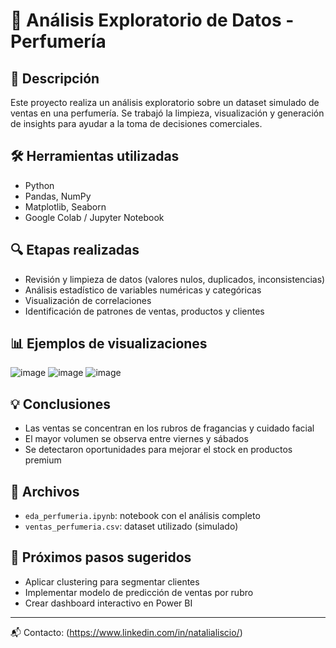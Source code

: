 # 🧴 Análisis Exploratorio de Datos - Perfumería

## 📌 Descripción
Este proyecto realiza un análisis exploratorio sobre un dataset simulado de ventas en una perfumería. Se trabajó la limpieza, visualización y generación de insights para ayudar a la toma de decisiones comerciales.

## 🛠 Herramientas utilizadas
- Python
- Pandas, NumPy
- Matplotlib, Seaborn
- Google Colab / Jupyter Notebook

## 🔍 Etapas realizadas
- Revisión y limpieza de datos (valores nulos, duplicados, inconsistencias)
- Análisis estadístico de variables numéricas y categóricas
- Visualización de correlaciones
- Identificación de patrones de ventas, productos y clientes

## 📊 Ejemplos de visualizaciones
![image](https://github.com/user-attachments/assets/bc1d26a2-7a56-4646-8808-57306c2a533c)
![image](https://github.com/user-attachments/assets/5520d6b7-4828-465f-b42b-bb31e75cbb8e)
![image](https://github.com/user-attachments/assets/0c6af146-2233-49c1-aa72-fcda763d314e)

## 💡 Conclusiones
- Las ventas se concentran en los rubros de fragancias y cuidado facial
- El mayor volumen se observa entre viernes y sábados
- Se detectaron oportunidades para mejorar el stock en productos premium

## 📂 Archivos
- `eda_perfumeria.ipynb`: notebook con el análisis completo
- `ventas_perfumeria.csv`: dataset utilizado (simulado)

## 🧠 Próximos pasos sugeridos
- Aplicar clustering para segmentar clientes
- Implementar modelo de predicción de ventas por rubro
- Crear dashboard interactivo en Power BI

---

📬 Contacto: (https://www.linkedin.com/in/natalialiscio/)
